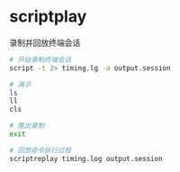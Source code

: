 # scriptplay

录制并回放终端会话

```bash
# 开始录制终端会话
script -t 2> timing.lg -a output.session

# 演示
ls
ll
cls

# 推出录制
exit

# 回放命令执行过程
scriptreplay timing.log output.session
```
